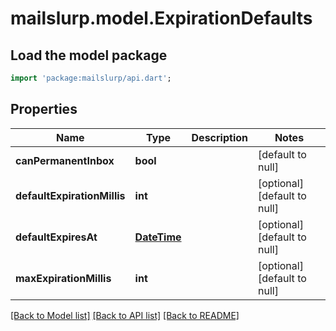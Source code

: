 # mailslurp.model.ExpirationDefaults

## Load the model package
```dart
import 'package:mailslurp/api.dart';
```

## Properties
Name | Type | Description | Notes
------------ | ------------- | ------------- | -------------
**canPermanentInbox** | **bool** |  | [default to null]
**defaultExpirationMillis** | **int** |  | [optional] [default to null]
**defaultExpiresAt** | [**DateTime**](DateTime.md) |  | [optional] [default to null]
**maxExpirationMillis** | **int** |  | [optional] [default to null]

[[Back to Model list]](../README.md#documentation-for-models) [[Back to API list]](../README.md#documentation-for-api-endpoints) [[Back to README]](../README.md)


